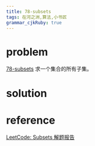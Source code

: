 ```yaml
---
title: 78-subsets
tags: 在河之洲,算法,小书匠
grammar_cjkRuby: true
---
```


# problem 
[78-subsets](https://leetcode.com/problems/subsets/#/description)
求一个集合的所有子集。
# solution


# reference

[LeetCode: Subsets 解题报告](http://www.cnblogs.com/yuzhangcmu/p/4211815.html)

